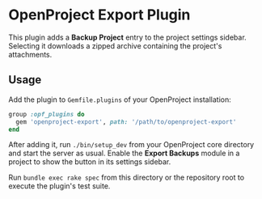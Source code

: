 # OpenProject Export Plugin

This plugin adds a **Backup Project** entry to the project settings sidebar. Selecting it downloads a zipped archive containing the project's attachments.
## Usage

Add the plugin to `Gemfile.plugins` of your OpenProject installation:

```ruby
group :opf_plugins do
  gem 'openproject-export', path: '/path/to/openproject-export'
end
```

After adding it, run `./bin/setup_dev` from your OpenProject core directory and start the server as usual. Enable the **Export Backups** module in a project to show the button in its settings sidebar.

Run `bundle exec rake spec` from this directory or the repository root to execute the plugin's test suite.

